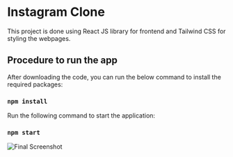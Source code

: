 # Instagram Clone

This project is done using React JS library for frontend and Tailwind CSS for styling the webpages.

## Procedure to run the app

After downloading the code, you can run the below command to install the required packages:

### `npm install`

Run the following command to start the application:

### `npm start`

![Final Screenshot](https://user-images.githubusercontent.com/64031591/206690952-282c30dd-c81d-437e-bedd-7409c052fcb8.png)

